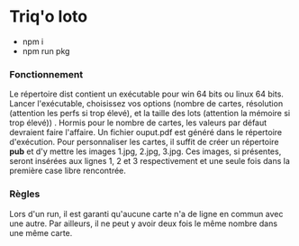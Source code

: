 # Triq'o loto


* npm i
* npm run pkg

### Fonctionnement

Le répertoire dist contient un exécutable pour win 64 bits ou linux 64 bits. Lancer l'exécutable, choisissez vos options (nombre de cartes, résolution (attention les perfs si trop élevé), et la taille des lots (attention la mémoire si trop élevé)) . Hormis pour le nombre de cartes, les valeurs par défaut devraient faire l'affaire. Un fichier ouput.pdf est généré dans le répertoire d'exécution. Pour personnaliser les cartes, il suffit de créer un répertoire **pub** et d'y mettre les images 1.jpg, 2.jpg, 3.jpg. Ces images, si présentes, seront insérées aux lignes 1, 2 et 3 respectivement et une seule fois dans la première case libre rencontrée.

### Règles

Lors d'un run, il est garanti qu'aucune carte n'a de ligne en commun avec une autre. Par ailleurs, il ne peut y avoir deux fois le même nombre dans une même carte.
